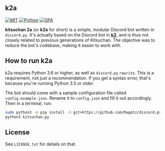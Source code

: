 ## k2a

[![MIT](https://img.shields.io/badge/License-MIT-brightgreen.svg)](https://github.com/n303p4/Kitsuchan-NG/blob/master/LICENSE.txt)
[![Python](https://img.shields.io/badge/Python-3.6-brightgreen.svg)](https://python.org/)
[![GPA](https://codeclimate.com/github/n303p4/kitsuchan-2a/badges/gpa.svg)](https://codeclimate.com/github/n303p4/kitsuchan-2a)

**kitsuchan 2a** (or **k2a** for short) is a simple, modular Discord bot written in `discord.py`.
It's actually based on the Discord bot in **[k3](https://github.com/ClaraIO/kitsuchan)**, and is
thus not closely related to previous generations of Kitsuchan. The objective was to reduce
the bot's codebase, making it easier to work with.

## How to run k2a

k2a requires Python 3.6 or higher, as well as `discord.py` `rewrite`. This is a requirement, not
just a recommendation. If you get a syntax error, that's because you're running Python 3.5 or
older.

The bot should come with a sample configuration file called `config.example.json`. Rename it to
`config.json` and fill it out accordingly. Then in a terminal, run:

```bash
sudo python3 -m pip install -U git+https://github.com/Rapptz/discord.py@rewrite
python3 kitsuchan.py
```

## License

See `LICENSE.txt` for details on that.
